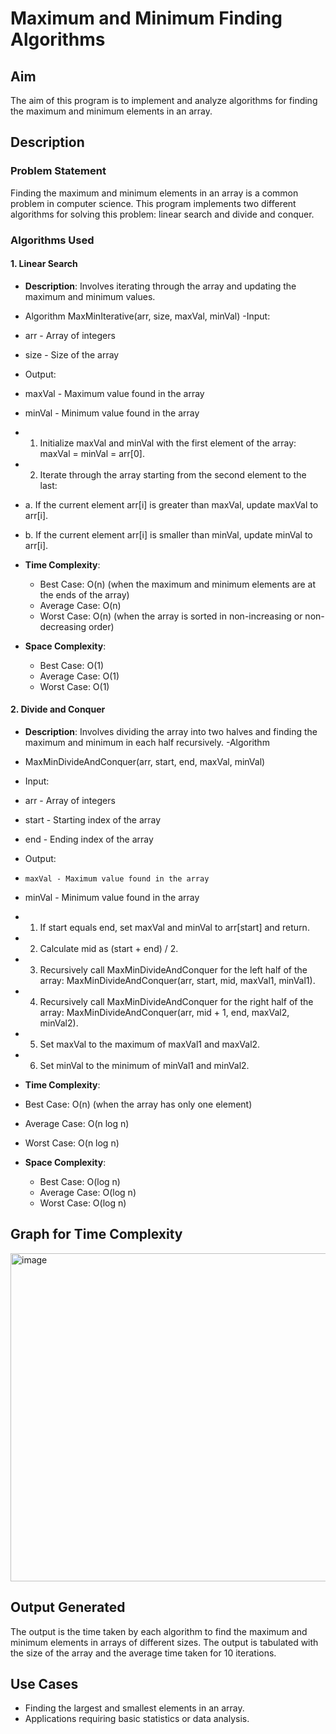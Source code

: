 # Maximum and Minimum Finding Algorithms

## Aim
The aim of this program is to implement and analyze algorithms for finding the maximum and minimum elements in an array.

## Description

### Problem Statement
Finding the maximum and minimum elements in an array is a common problem in computer science. This program implements two different algorithms for solving this problem: linear search and divide and conquer.

### Algorithms Used

#### 1. Linear Search
- **Description**: Involves iterating through the array and updating the maximum and minimum values.

- Algorithm MaxMinIterative(arr, size, maxVal, minVal)
-Input: 
 -  arr - Array of integers
 -   size - Size of the array
 -   Output:
-    maxVal - Maximum value found in the array
-    minVal - Minimum value found in the array

- 1. Initialize maxVal and minVal with the first element of the array: maxVal = minVal = arr[0].
- 2. Iterate through the array starting from the second element to the last:
-    a. If the current element arr[i] is greater than maxVal, update maxVal to arr[i].
-    b. If the current element arr[i] is smaller than minVal, update minVal to arr[i].


- **Time Complexity**:
  - Best Case: O(n) (when the maximum and minimum elements are at the ends of the array)
  - Average Case: O(n)
  - Worst Case: O(n) (when the array is sorted in non-increasing or non-decreasing order)
- **Space Complexity**:
  - Best Case: O(1)
  - Average Case: O(1)
  - Worst Case: O(1)

#### 2. Divide and Conquer
- **Description**: Involves dividing the array into two halves and finding the maximum and minimum in each half recursively.
-Algorithm
- MaxMinDivideAndConquer(arr, start, end, maxVal, minVal)
- Input: 
-    arr - Array of integers
-    start - Starting index of the array
-    end - Ending index of the array
- Output:
-     maxVal - Maximum value found in the array
-    minVal - Minimum value found in the array

- 1. If start equals end, set maxVal and minVal to arr[start] and return.
- 2. Calculate mid as (start + end) / 2.
- 3. Recursively call MaxMinDivideAndConquer for the left half of the array: MaxMinDivideAndConquer(arr, start, mid, maxVal1, minVal1).
- 4. Recursively call MaxMinDivideAndConquer for the right half of the array: MaxMinDivideAndConquer(arr, mid + 1, end, maxVal2, minVal2).
- 5. Set maxVal to the maximum of maxVal1 and maxVal2.
- 6. Set minVal to the minimum of minVal1 and minVal2.


-  **Time Complexity**:
  - Best Case: O(n) (when the array has only one element)
  - Average Case: O(n log n)
  - Worst Case: O(n log n)
- **Space Complexity**:
  - Best Case: O(log n)
  - Average Case: O(log n)
  - Worst Case: O(log n)

## Graph for Time Complexity

<img width="525" alt="image" src="https://github.com/NAGPALADITI14/Algorithms_and_their_complexities/assets/138228231/314541ae-8ce3-4935-a6ac-24651181b981">

## Output Generated
The output is the time taken by each algorithm to find the maximum and minimum elements in arrays of different sizes. The output is tabulated with the size of the array and the average time taken for 10 iterations.

## Use Cases
- Finding the largest and smallest elements in an array.
- Applications requiring basic statistics or data analysis.

